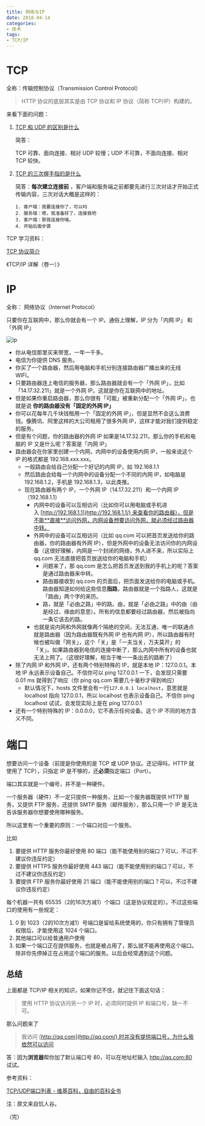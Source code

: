 ```yaml
---
title: 网络与IP
date: 2018-04-14
categories: 
- 技术
tags: 
- TCP/IP
---
```


# TCP

全称：传输控制协议（Transmission Control Protocol）

> HTTP 协议的底层其实是由 TCP 协议和 IP 协议（简称 TCP/IP）构建的。

来看下面的问题：

1. [TCP 和 UDP 的区别是什么](https://www.nowcoder.com/questionTerminal/63c8b45c91a544bd8febc1f1ff02e3b5?toCommentId=73766)

   简答：

   TCP 可靠、面向连接、相对 UDP 较慢；UDP 不可靠，不面向连接、相对 TCP 较快。

2. [TCP 的三次握手指的是什么](https://github.com/jawil/blog/issues/14)

   简答：**每次建立连接前** ，客户端和服务端之前都要先进行三次对话才开始正式传输内容，三次对话大概是这样的：

   ```
   1. 客户端：我要连接你了，可以吗
   2. 服务端：嗯，我准备好了，连接我吧
   3. 客户端：那我连接你咯。
   4. 开始后面步骤
   ```



TCP 学习资料：

[TCP 协议简介](http://www.ruanyifeng.com/blog/2017/06/tcp-protocol.html)

《TCP/IP 详解（卷一）》



# IP

全称： 网络协议（Internet Protocol）

只要你在互联网中，那么你就会有一个 IP。通俗上理解，IP 分为「内网 IP」 和「外网 IP」

 ![ip](C:\Users\Shine\Desktop\ip.jpg)

- 你从电信那里买来带宽，一年一千多。
- 电信为你提供 DNS 服务。
- 你买了一个路由器，然后用电脑和手机分别连接路由器广播出来的无线 WIFI。
- 只要路由器连上电信的服务器，那么路由器就会有一个「外网 IP」，比如「14.17.32.211」就是一个外网 IP。这就是你在互联网中的地址。
- 但是如果你重启路由器，那么你很有「可能」被重新分配一个「外网 IP」，也就是说 **你的路由器没有「固定的外网 IP」**
- 你可以花每年几千块钱租用一个「固定的外网 IP」，但是显然不会这么浪费钱。像腾讯、阿里这样的大公司租用了很多外网 IP，这样才能对我们提供稳定的服务。
- 但是有个问题，你的路由器的外网 IP 如果是14.17.32.211，那么你的手机和电脑的 IP 又是什么呢？答案是「内网 IP」
- 路由器会在你家里创建一个内网，内网中的设备使用内网 IP，一般来说这个 IP 的格式都是 192.168.xxx.xxx。
  - 一般路由会给自己分配一个好记的内网 IP，如 192.168.1.1
  - 然后路由会给每一个内网中的设备分配一个不同的内网 IP，如电脑是 192.168.1.2，手机是 192.168.1.3，以此类推。
  - 现在路由器有两个 IP，一个外网 IP（14.17.32.211）和一个内网 IP（192.168.1.1）
    - 内网中的设备可以互相访问（比如你可以用电脑或手机进入 [http://192.168.1.1](http://192.168.1.1/) 来查看你的路由器），但是不能**直接**访问外网，内网设备想要访问外网，就必须经过路由器中转。
    - 外网中的设备可以互相访问（比如 qq.com 可以把首页发送给你的路由器，你的路由器有外网 IP），但是外网中的设备无法访问你的内网设备（这很好理解，内网是一个封闭的网络，外人进不来，所以实际上 qq.com 无法直接把首页放送给你的电脑和手机）
      - 问题来了，那 qq.com 是怎么把首页发送到我的手机上的呢？答案是通过路由器来中转。
      - 路由器接收到 qq.com 的页面后，把页面发送给你的电脑或手机。路由器知道如何给这些信息**指路**，路由器就是一个指路人，这就是「路由」两个字的来历。
      - 路，就是「必由之路」中的路。由，就是「必由之路」中的由（由是经过、缘由的意思）。所有的信息都要经过路由器，然后被指向一条它该去的路。
    - 也就是说内网和外网就像两个隔绝的空间，无法互通，唯一的联通点就是路由器（因为路由器既有外网 IP 也有内网 IP），所以路由器有时候也被叫做「网关」，这个「关」是「一夫当关，万夫莫开」的「关」。如果路由器到电信的连接中断了，那么内网中所有的设备也就无法上网了。（这很好理解，相当于唯一一条出去的路断了）
- 除了内网 IP 和外网 IP，还有两个特别特殊的 IP，就是本地 IP：127.0.0.1。本地 IP 永远表示设备自己。不信你可以 ping 127.0.0.1 一下，会发现只需要 0.01 ms 就得到了响应（你 ping qq.com 需要几十毫秒才得到响应）
  - 默认情况下，hosts 文件里会有一行`127.0.0.1 localhost`，意思就是 localhost 指向 127.0.0.1，所以 localhost 也表示设备自己。不信你 ping localhost 试试，会发现实际上是在 ping 127.0.0.1
- 还有一个特别特殊的 IP：0.0.0.0，它不表示任何设备。这个 IP 不同的地方含义不同。



# 端口

想要访问一个设备（前提是你使用的是 TCP 或 UDP 协议。还记得吗，HTTP 就使用了 TCP），只指定 IP 是不够的，还**必须**指定端口（Port）。

端口其实就是一个编号，并不是一种硬件。

一个服务器（硬件）不一定只提供一种服务，比如一个服务器既提供 HTTP 服务，又提供 FTP 服务，还提供 SMTP 服务（邮件服务），那么只用一个 IP 是无法告诉服务器你想要使用哪种服务。

所以这里有一个重要的原则：一个端口对应一个服务。

比如

1. 要提供 HTTP 服务你最好使用 80 端口（能不能使用别的端口？可以，不过不建议你违反约定）
2. 要提供 HTTPS 服务你最好使用 443 端口（能不能使用别的端口？可以，不过不建议你违反约定）
3. 要提供 FTP 服务你最好使用 21 端口（能不能使用别的端口？可以，不过不建议你违反约定）



每个机器一共有 65535（2的16次方减1）个端口（这是协议规定的）。不过这些端口的使用有一些规定：

1. 0 到 1023（2的10次方减1）号端口是留给系统使用的，你只有拥有了管理员权限后，才能使用这 1024 个端口。
2. 其他端口可以给普通用户使用
3. 如果一个端口正在提供服务，也就是被占用了，那么就不能再使用这个端口。除非你先停掉正在占用这个端口的服务。以后会经常遇到这个问题。



## 总结

上面都是 TCP/IP 相关的知识，如果你记不住，就记住下面这句话：

> 使用 HTTP 协议访问另一个 IP 时，必须同时提供 IP 和端口号，缺一不可。

那么问题来了

> 我访问 [http://qq.com](http://qq.com/) 时并没有提供端口号，为什么我依然可以访问

答：因为**浏览器**帮你加了默认端口号 80，可以在地址栏输入 http://qq.com:80 试试。



参考资料：

[TCP/UDP端口列表 - 维基百科，自由的百科全书](https://zh.wikipedia.org/wiki/TCP/UDP%E7%AB%AF%E5%8F%A3%E5%88%97%E8%A1%A8#0.E5.88.B01023.E5.8F.B7.E7.AB.AF.E5.8F.A3)

注：原文来自饥人谷。

（完）